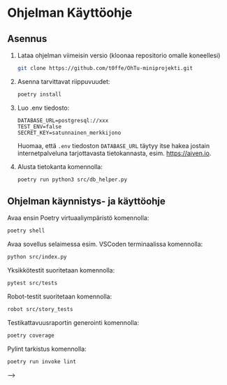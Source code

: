 # Ohjelman Käyttöohje

## Asennus

1. Lataa ohjelman viimeisin versio (kloonaa repositorio omalle koneellesi)
    ```bash
    git clone https://github.com/t0ffe/OhTu-miniprojekti.git
    ```
2. Asenna tarvittavat riippuvuudet:
    ```bash
    poetry install
    ```

3. Luo .env tiedosto:
    ```Dotenv
    DATABASE_URL=postgresql://xxx
    TEST_ENV=false   
    SECRET_KEY=satunnainen_merkkijono
    ```
   Huomaa, että `.env` tiedoston `DATABASE_URL` täytyy itse hakea jostain internetpalveluna tarjottavasta tietokannasta, esim. https://aiven.io.

4. Alusta tietokanta komennolla:
    ```bash
    poetry run python3 src/db_helper.py
    ```


## Ohjelman käynnistys- ja käyttöohje
Avaa ensin Poetry virtuaaliympäristö komennolla:
```bash
poetry shell
```

Avaa sovellus selaimessa esim. VSCoden terminaalissa komennolla:
```bash
python src/index.py
```

Yksikkötestit suoritetaan komennolla:
```bash
pytest src/tests
```

Robot-testit suoritetaan komennolla:
```bash
robot src/story_tests
```

Testikattavuusraportin generointi komennolla:
```bash
poetry coverage 
```

Pylint tarkistus komennolla:
```bash
poetry run invoke lint
```
-->
